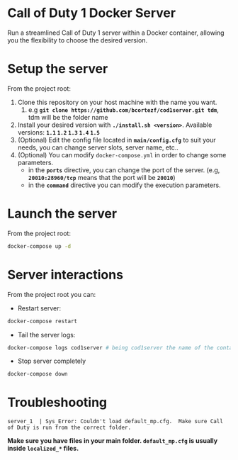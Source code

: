 # Call of Duty 1 Docker Server
Run a streamlined Call of Duty 1 server within a Docker container, allowing you the flexibility to choose the desired version.

# Setup the server
From the project root:
1. Clone this repository on your host machine with the name you want.
   1. e.g **`git clone https://github.com/bcortezf/cod1server.git tdm`**, tdm will be the folder name
1. Install your desired version with **`./install.sh <version>`**.  Available versions: **`1.1` `1.2` `1.3` `1.4` `1.5`**
1. (Optional) Edit the config file located in **`main/config.cfg`** to suit your needs, you can change server slots, server name, etc..
1. (Optional) You can modify `docker-compose.yml` in order to change some parameters.
   - in the **`ports`** directive, you can change the port of the server. (e.g, **`20010:28960/tcp`** means that the port will be **`20010`**)
   - in the **`command`** directive you can modify the execution parameters.

# Launch the server
From the project root:
``` bash
docker-compose up -d
```

# Server interactions
From the project root you can:
- Restart server:
``` bash
docker-compose restart
```

- Tail the server logs:
``` bash
docker-compose logs cod1server # being cod1server the name of the container
```

- Stop server completely
``` bash
docker-compose down
```

# Troubleshooting

```
server_1  | Sys_Error: Couldn't load default_mp.cfg.  Make sure Call of Duty is run from the correct folder.
```
**Make sure you have files in your main folder. `default_mp.cfg` is usually inside `localized_*` files.**
